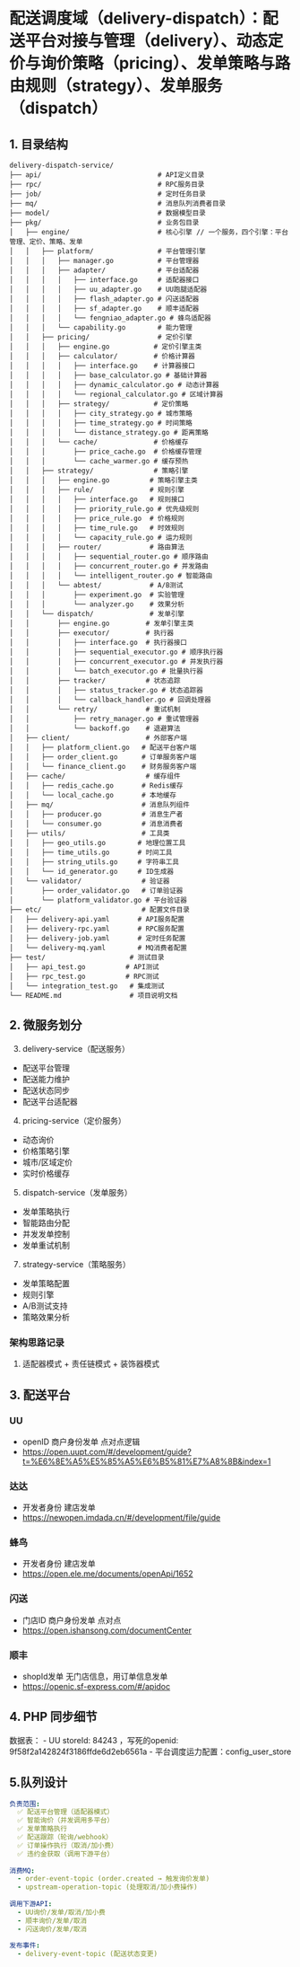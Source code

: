 # 配送调度域（delivery-dispatch）：配送平台对接与管理（delivery）、动态定价与询价策略（pricing）、发单策略与路由规则（strategy）、发单服务（dispatch）

## 1. 目录结构

```text
delivery-dispatch-service/
├── api/                             # API定义目录
├── rpc/                             # RPC服务目录
├── job/                             # 定时任务目录
├── mq/                              # 消息队列消费者目录
├── model/                           # 数据模型目录
├── pkg/                             # 业务包目录
│   ├── engine/                      # 核心引擎 // 一个服务，四个引擎：平台管理、定价、策略、发单
│   │   ├── platform/                # 平台管理引擎
│   │   │   ├── manager.go           # 平台管理器
│   │   │   ├── adapter/             # 平台适配器
│   │   │   │   ├── interface.go     # 适配器接口
│   │   │   │   ├── uu_adapter.go    # UU跑腿适配器
│   │   │   │   ├── flash_adapter.go # 闪送适配器
│   │   │   │   ├── sf_adapter.go    # 顺丰适配器
│   │   │   │   └── fengniao_adapter.go # 蜂鸟适配器
│   │   │   └── capability.go        # 能力管理
│   │   ├── pricing/                 # 定价引擎 
│   │   │   ├── engine.go           # 定价引擎主类
│   │   │   ├── calculator/         # 价格计算器
│   │   │   │   ├── interface.go    # 计算器接口
│   │   │   │   ├── base_calculator.go # 基础计算器
│   │   │   │   ├── dynamic_calculator.go # 动态计算器
│   │   │   │   └── regional_calculator.go # 区域计算器
│   │   │   ├── strategy/           # 定价策略
│   │   │   │   ├── city_strategy.go # 城市策略
│   │   │   │   ├── time_strategy.go # 时间策略
│   │   │   │   └── distance_strategy.go # 距离策略
│   │   │   └── cache/              # 价格缓存
│   │   │       ├── price_cache.go  # 价格缓存管理
│   │   │       └── cache_warmer.go # 缓存预热
│   │   ├── strategy/               # 策略引擎
│   │   │   ├── engine.go          # 策略引擎主类
│   │   │   ├── rule/              # 规则引擎
│   │   │   │   ├── interface.go   # 规则接口
│   │   │   │   ├── priority_rule.go # 优先级规则
│   │   │   │   ├── price_rule.go  # 价格规则
│   │   │   │   ├── time_rule.go   # 时效规则
│   │   │   │   └── capacity_rule.go # 运力规则
│   │   │   ├── router/            # 路由算法
│   │   │   │   ├── sequential_router.go # 顺序路由
│   │   │   │   ├── concurrent_router.go # 并发路由
│   │   │   │   └── intelligent_router.go # 智能路由
│   │   │   └── abtest/            # A/B测试
│   │   │       ├── experiment.go  # 实验管理
│   │   │       └── analyzer.go    # 效果分析
│   │   └── dispatch/              # 发单引擎
│   │       ├── engine.go         # 发单引擎主类
│   │       ├── executor/         # 执行器
│   │       │   ├── interface.go  # 执行器接口
│   │       │   ├── sequential_executor.go # 顺序执行器
│   │       │   ├── concurrent_executor.go # 并发执行器
│   │       │   └── batch_executor.go # 批量执行器
│   │       ├── tracker/          # 状态追踪
│   │       │   ├── status_tracker.go # 状态追踪器
│   │       │   └── callback_handler.go # 回调处理器
│   │       └── retry/            # 重试机制
│   │           ├── retry_manager.go # 重试管理器
│   │           └── backoff.go    # 退避算法
│   ├── client/                   # 外部客户端
│   │   ├── platform_client.go   # 配送平台客户端
│   │   ├── order_client.go      # 订单服务客户端
│   │   └── finance_client.go    # 财务服务客户端
│   ├── cache/                    # 缓存组件
│   │   ├── redis_cache.go       # Redis缓存
│   │   └── local_cache.go       # 本地缓存
│   ├── mq/                      # 消息队列组件
│   │   ├── producer.go          # 消息生产者
│   │   └── consumer.go          # 消息消费者
│   ├── utils/                   # 工具类
│   │   ├── geo_utils.go        # 地理位置工具
│   │   ├── time_utils.go       # 时间工具
│   │   ├── string_utils.go     # 字符串工具
│   │   └── id_generator.go     # ID生成器
│   └── validator/               # 验证器
│       ├── order_validator.go   # 订单验证器
│       └── platform_validator.go # 平台验证器
├── etc/                         # 配置文件目录
│   ├── delivery-api.yaml       # API服务配置
│   ├── delivery-rpc.yaml       # RPC服务配置  
│   ├── delivery-job.yaml       # 定时任务配置
│   └── delivery-mq.yaml        # MQ消费者配置
├── test/                     # 测试目录
│   ├── api_test.go          # API测试
│   ├── rpc_test.go          # RPC测试
│   └── integration_test.go   # 集成测试
└── README.md                 # 项目说明文档
```

## 2. 微服务划分

3. delivery-service（配送服务）

* 配送平台管理
* 配送能力维护
* 配送状态同步
* 配送平台适配器

4. pricing-service（定价服务）

* 动态询价
* 价格策略引擎
* 城市/区域定价
* 实时价格缓存

5. dispatch-service（发单服务）

* 发单策略执行
* 智能路由分配
* 并发发单控制
* 发单重试机制

7. strategy-service（策略服务）

* 发单策略配置
* 规则引擎
* A/B测试支持
* 策略效果分析

### 架构思路记录
1.  适配器模式 + 责任链模式 + 装饰器模式

## 3. 配送平台

### UU 
-  openID 商户身份发单 点对点逻辑
- https://open.uupt.com/#/development/guide?t=%E6%8E%A5%E5%85%A5%E6%B5%81%E7%A8%8B&index=1

### 达达
- 开发者身份 建店发单
- https://newopen.imdada.cn/#/development/file/guide

### 蜂鸟
- 开发者身份 建店发单
- https://open.ele.me/documents/openApi/1652

### 闪送
- 门店ID 商户身份发单 点对点
- https://open.ishansong.com/documentCenter

### 顺丰
- shopId发单 无门店信息，用订单信息发单
- https://openic.sf-express.com/#/apidoc

## 4. PHP 同步细节

数据表：
    - UU storeId: 84243 ，写死的openid: 9f58f2a142824f3186ffde6d2eb6561a
    - 平台调度运力配置：config_user_store

## 5.队列设计
```yaml
负责范围:
  ✅ 配送平台管理（适配器模式）
  ✅ 智能询价（并发调用多平台）
  ✅ 发单策略执行
  ✅ 配送跟踪（轮询/webhook）
  ✅ 订单操作执行（取消/加小费）
  ✅ 违约金获取（调用下游平台）
  
消费MQ:
  - order-event-topic (order.created → 触发询价发单)
  - upstream-operation-topic (处理取消/加小费操作)
  
调用下游API:
  - UU询价/发单/取消/加小费
  - 顺丰询价/发单/取消
  - 闪送询价/发单/取消
  
发布事件:
  - delivery-event-topic (配送状态变更)
```